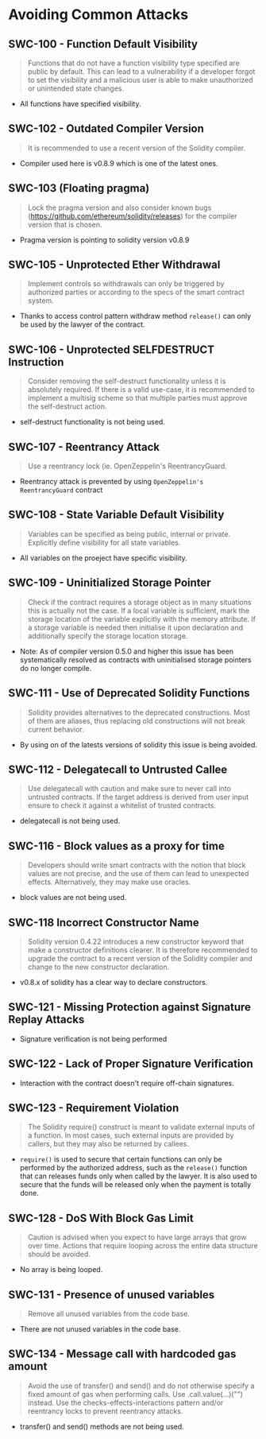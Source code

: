 # Avoiding Common Attacks

## SWC-100 - Function Default Visibility

> Functions that do not have a function visibility type specified are public by default. This can lead to a vulnerability if a developer forgot to set the visibility and a malicious user is able to make unauthorized or unintended state changes.

- All functions have specified visibility.

## SWC-102 - Outdated Compiler Version

> It is recommended to use a recent version of the Solidity compiler.

- Compiler used here is v0.8.9 which is one of the latest ones.

## SWC-103 (Floating pragma)

> Lock the pragma version and also consider known bugs (<https://github.com/ethereum/solidity/releases>) for the compiler version that is chosen.

- Pragma version is pointing to solidity version v0.8.9

## SWC-105 - Unprotected Ether Withdrawal

> Implement controls so withdrawals can only be triggered by authorized parties or according to the specs of the smart contract system.

- Thanks to access control pattern withdraw method `release()` can only be used by the lawyer of the contract.

## SWC-106 - Unprotected SELFDESTRUCT Instruction

> Consider removing the self-destruct functionality unless it is absolutely required. If there is a valid use-case, it is recommended to implement a multisig scheme so that multiple parties must approve the self-destruct action.

- self-destruct functionality is not being used.

## SWC-107 - Reentrancy Attack

> Use a reentrancy lock (ie. OpenZeppelin's ReentrancyGuard.

- Reentrancy attack is prevented by using `OpenZeppelin's ReentrancyGuard` contract

## SWC-108 - State Variable Default Visibility

> Variables can be specified as being public, internal or private. Explicitly define visibility for all state variables.

- All variables on the proeject have specific visibility.

## SWC-109 - Uninitialized Storage Pointer

> Check if the contract requires a storage object as in many situations this is actually not the case. If a local variable is sufficient, mark the storage location of the variable explicitly with the memory attribute. If a storage variable is needed then initialise it upon declaration and additionally specify the storage location storage.

- Note: As of compiler version 0.5.0 and higher this issue has been systematically resolved as contracts with uninitialised storage pointers do no longer compile.

## SWC-111 - Use of Deprecated Solidity Functions

> Solidity provides alternatives to the deprecated constructions. Most of them are aliases, thus replacing old constructions will not break current behavior.

- By using on of the latests versions of solidity this issue is being avoided.

## SWC-112 - Delegatecall to Untrusted Callee

> Use delegatecall with caution and make sure to never call into untrusted contracts. If the target address is derived from user input ensure to check it against a whitelist of trusted contracts.

- delegatecall is not being used.

## SWC-116 - Block values as a proxy for time

> Developers should write smart contracts with the notion that block values are not precise, and the use of them can lead to unexpected effects. Alternatively, they may make use oracles.

- block values are not being used.

## SWC-118 Incorrect Constructor Name

> Solidity version 0.4.22 introduces a new constructor keyword that make a constructor definitions clearer. It is therefore recommended to upgrade the contract to a recent version of the Solidity compiler and change to the new constructor declaration.

- v0.8.x of solidity has a clear way to declare constructors.

## SWC-121 - Missing Protection against Signature Replay Attacks

- Signature verification is not being performed

## SWC-122 - Lack of Proper Signature Verification

- Interaction with the contract doesn't require off-chain signatures.

## SWC-123 - Requirement Violation

> The Solidity require() construct is meant to validate external inputs of a function. In most cases, such external inputs are provided by callers, but they may also be returned by callees.

- `require()` is used to secure that certain functions can only be performed by the authorized address, such as the `release()` function that can releases funds only when called by the lawyer. It is also used to secure that the funds will be released only when the payment is totally done.

## SWC-128 - DoS With Block Gas Limit

> Caution is advised when you expect to have large arrays that grow over time. Actions that require looping across the entire data structure should be avoided.

- No array is being looped.

## SWC-131 - Presence of unused variables

> Remove all unused variables from the code base.

- There are not unused variables in the code base.

## SWC-134 - Message call with hardcoded gas amount

> Avoid the use of transfer() and send() and do not otherwise specify a fixed amount of gas when performing calls. Use .call.value(...)("") instead. Use the checks-effects-interactions pattern and/or reentrancy locks to prevent reentrancy attacks.

- transfer() and send() methods are not being used.
